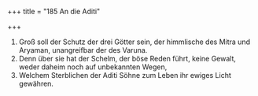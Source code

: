 +++
title = "185 An die Aditi"

+++


1.	Groß soll der Schutz der drei Götter sein, der himmlische des Mitra und Aryaman, unangreifbar der des Varuna.
2.	Denn über sie hat der Schelm, der böse Reden führt, keine Gewalt, weder daheim noch auf unbekannten Wegen,
3.	Welchem Sterblichen der Aditi Söhne zum Leben ihr ewiges Licht gewähren.


